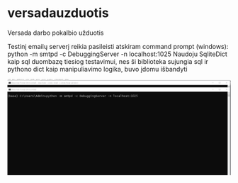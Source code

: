 # versadauzduotis
Versada darbo pokalbio užduotis

Testinį emailų serverį reikia pasileisti atskiram command prompt (windows): python -m smtpd -c DebuggingServer -n localhost:1025
Naudoju SqliteDict kaip sql duombazę tiesiog testavimui, nes ši biblioteka sujungia sql ir pythono dict kaip manipuliavimo logika, buvo įdomu išbandyti

 ![Alt Text](https://github.com/AndrejusAnto/versadauzduotis/blob/main/uzduotis.gif)
